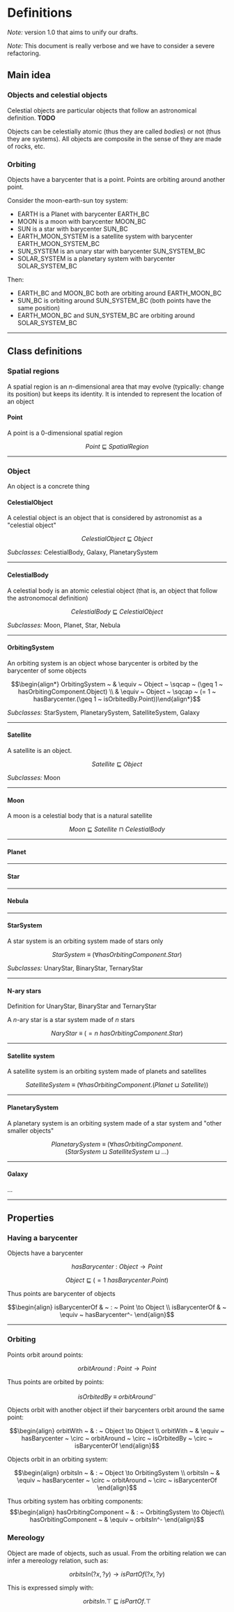 # Definitions

*Note:* version 1.0 that aims to unify our drafts.

*Note:* This document is really verbose and we have to consider a severe refactoring.


## Main idea

### Objects and celestial objects

Celestial objects are particular objects that follow an astronomical definition. **TODO**

Objects can be celestially atomic (thus they are called *bodies*) or not (thus they are systems). All objects are composite in the sense of they are made of rocks, etc.

### Orbiting

Objects have a barycenter that is a point. Points are orbiting around another point. 

Consider the moon-earth-sun toy system:

 - EARTH is a Planet with barycenter EARTH_BC
 - MOON is a moon with barycenter MOON_BC
 - SUN is a star with barycenter SUN_BC
 - EARTH_MOON_SYSTEM is a satellite system with barycenter EARTH_MOON_SYSTEM_BC
 - SUN_SYSTEM is an unary star with barycenter SUN_SYSTEM_BC 
 - SOLAR_SYSTEM is a planetary system with barycenter SOLAR_SYSTEM_BC

Then:

 - EARTH_BC and MOON_BC both are orbiting around EARTH_MOON_BC
 - SUN_BC is orbiting around SUN_SYSTEM_BC (both points have the same position)
 - EARTH_MOON_BC and SUN_SYSTEM_BC are orbiting around SOLAR_SYSTEM_BC

---

## Class definitions

### Spatial regions

A spatial region is an *n*-dimensional area that may evolve (typically: change its position) but keeps its identity. It is intended to represent the location of an object

 
#### Point

A point is a 0-dimensional spatial region

$$Point ~ \sqsubseteq ~ SpatialRegion$$

---

### Object

An object is a concrete thing

#### CelestialObject

A celestial object is an object that is considered by astronomist as a "celestial object"

$$CelestialObject ~ \sqsubseteq ~ Object$$

*Subclasses:* CelestialBody, Galaxy, PlanetarySystem

---

#### CelestialBody

A celestial body is an atomic celestial object (that is, an object that follow the astronomocal definition)

$$CelestialBody ~ \sqsubseteq ~ CelestialObject$$

*Subclasses:* Moon, Planet, Star, Nebula

---

#### OrbitingSystem

An orbiting system is an object whose barycenter is orbited by the barycenter of some objects

$$\begin{align*}
OrbitingSystem ~ & \equiv ~ Object ~ \sqcap ~ (\geq 1 ~ hasOrbitingComponent.Object) \\
& \equiv ~ Object ~ \sqcap ~ (= 1 ~ hasBarycenter.(\geq 1 ~ isOrbitedBy.Point))\end{align*}$$

*Subclasses:* StarSystem, PlanetarySystem, SatelliteSystem, Galaxy

--- 

#### Satellite

A satellite is an object.

$$Satellite ~ \sqsubseteq ~ Object$$

*Subclasses:* Moon

---

#### Moon

A moon is a celestial body that is a natural satellite

$$Moon ~ \sqsubseteq ~ Satellite ~ \sqcap ~ CelestialBody$$

---

#### Planet

---

#### Star

---

#### Nebula

---

#### StarSystem

A star system is an orbiting system made of stars only

$$StarSystem ~ \equiv ~ (\forall hasOrbitingComponent.Star)$$

*Subclasses:* UnaryStar, BinaryStar, TernaryStar

---

#### N-ary stars

Definition for UnaryStar, BinaryStar and TernaryStar

A *n*-ary star is a star system made of *n* stars

$$NaryStar ~ \equiv ~ (= n ~ hasOrbitingComponent.Star)$$

---

#### Satellite system

A satellite system is an orbiting system made of planets and satellites

$$SatelliteSystem ~ \equiv ~ (\forall hasOrbitingComponent.(Planet ~ \sqcup ~ Satellite))$$

---

#### PlanetarySystem

A planetary system is an orbiting system made of a star system and "other smaller objects"

$$PlanetarySystem ~ \equiv ~ (\forall hasOrbitingComponent.(StarSystem ~ \sqcup ~ SatelliteSystem ~ \sqcup ~ \dots)$$

---

#### Galaxy

...

---

## Properties

### Having a barycenter

Objects have a barycenter

$$hasBarycenter ~ : ~ Object \to Point$$

$$Object ~ \sqsubseteq ~ (= 1 ~ hasBarycenter.Point)$$

Thus points are barycenter of objects

$$\begin{align}
isBarycenterOf & ~ : ~ Point \to Object \\
isBarycenterOf & ~ \equiv ~ hasBarycenter^-
\end{align}$$

---

### Orbiting

Points orbit around points:

$$orbitAround ~ : ~ Point \to Point$$

Thus points are orbited by points:

$$isOrbitedBy ~ \equiv ~ orbitAround^-$$

Objects orbit with another object iif their barycenters orbit around the same point:

$$\begin{align}
orbitWith ~ & : ~ Object \to Object \\
orbitWith ~ & \equiv ~ hasBarycenter ~ \circ ~ orbitAround ~ \circ ~ isOrbitedBy ~ \circ ~ isBarycenterOf
\end{align}$$

Objects orbit in an orbiting system:

$$\begin{align}
orbitsIn ~ & : ~ Object \to OrbitingSystem \\
orbitsIn ~ & \equiv ~ hasBarycenter ~ \circ ~ orbitAround ~ \circ ~ isBarycenterOf
\end{align}$$

Thus orbiting system has orbiting components:
$$\begin{align}
hasOrbitingComponent ~ & : ~ OrbitingSystem \to Object\\
hasOrbitingComponent ~ & \equiv ~ orbitsIn^-
\end{align}$$



### Mereology

Object are made of objects, such as usual. From the orbiting relation we can infer a mereology relation, such as:

$$orbitsIn(?x, ?y) \to isPartOf(?x, ?y)$$

This is expressed simply with:

$$orbitsIn.\top ~ \sqsubseteq ~ isPartOf.\top$$
